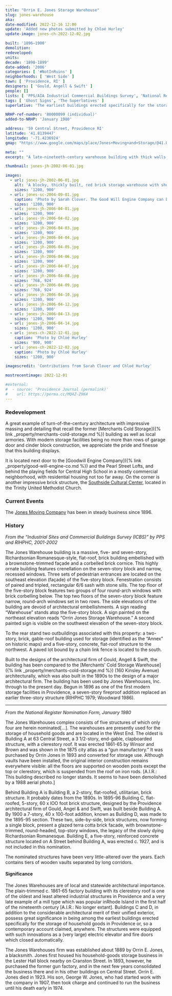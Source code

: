 ```yaml
---
title: "Orrin E. Jones Storage Warehouse"
slug: jones-warehouse
aka:
date-modified: 2022-12-16 12:00
update: 'Added new photos submitted by Chloé Hurley'
update-image: jones-ch-2022-12-02.jpg

built: '1896–1900'
demolition:
redeveloped:
units:
decade: '1890-1899'
date-added: '2006'
categories: [ '#NotInRuins' ]
neighborhoods: [ 'West Side' ]
town: [ 'Providence, RI' ]
designers: [ 'Gould, Angell & Swift' ]
people: []
lists: [ 'PPS/AIA Industrial Commercial Buildings Survey', 'National Register of Historic Places' ]
tags: [ 'Ghost Signs', 'The Superlatives' ]
superlative: 'The earliest buildings erected specifically for the storage of household goods, at least, in the City, but perhaps anywhere'

NRHP-ref-number: '80000099 (individual)'
added-to-NRHP: 'January 1980'

address: '59 Central Street, Providence RI'
latitude: '41.8139447'
longitude: '-71.4236924'
gmap: "https://www.google.com/maps/place/Jones+Moving+and+Storage/@41.8139447,-71.4236924,19z/data=!4m13!1m7!3m6!1s0x89e44570da23ec5f:0xb5be28ecd77c974d!2s49+Central+St,+Providence,+RI+02907!3b1!8m2!3d41.8139447!4d-71.4231452!3m4!1s0x89e44570d93ad17f:0xc82ba5b7f1150e76!8m2!3d41.813867!4d-71.4228614"

meta: ""
excerpt: "A late-nineteeth-century warehouse building with thick walls, strong floors, and details reminiscent of an armory building"

thumbnail: jones-jh-2002-06-01.jpg

images:
  - url: jones-jh-2002-06-01.jpg
    alt: 'A blocky, thickly built, red brick storage warehouse with short, small windows with granite sills. Two thirds of the building is five stories tall, while the remaining third is seven stories tall. Windows along the top are round arched and in groups. A decorative cornice is on both portions, with a more ornate cornice that is reminiscent of an armory building on the taller setion.'
    sizes: '1200, 900'
  - url: jones-sc-2004-09-01.jpg
    caption: 'Photo by Sarah Clover. The Good Will Engine Company can be seen in the center as well. Notice how the old painted side on the upper side of the Warehouse is faded and layered with several “Orrin Jones Storage Warehoueses”'
    sizes: '1200, 900'
  - url: jones-jh-2006-04-01.jpg
    sizes: '1200, 900'
  - url: jones-jh-2006-04-02.jpg
    sizes: '1200, 900'
  - url: jones-jh-2006-04-03.jpg
    sizes: '1200, 900'
  - url: jones-jh-2006-04-04.jpg
    sizes: '1200, 900'
  - url: jones-jh-2006-04-05.jpg
    sizes: '1200, 900'
  - url: jones-jh-2006-04-06.jpg
    sizes: '1200, 900'
  - url: jones-jh-2006-04-07.jpg
    sizes: '1200, 900'
  - url: jones-jh-2006-04-08.jpg
    sizes: '768, 924'
  - url: jones-jh-2006-04-09.jpg
    sizes: '768, 924'
  - url: jones-jh-2006-04-10.jpg
    sizes: '1200, 900'
  - url: jones-jh-2006-04-12.jpg
    sizes: '1200, 900'
  - url: jones-jh-2006-04-13.jpg
    sizes: '1200, 900'
  - url: jones-jh-2006-04-14.jpg
    sizes: '1200, 900'
  - url: jones-ch-2022-12-01.jpg
    caption: 'Photo by Chloé Hurley'
    sizes: '900, 900'
  - url: jones-ch-2022-12-02.jpg
    caption: 'Photo by Chloé Hurley'
    sizes: '1200, 900'

imagescredit: 'Contributions from Sarah Clover and Chloé Hurley'

mostrecentimage: 2022-12-01

#external:
#  - source: 'Providence Journal (permalink)'
#    url: https://perma.cc/MQ4Z-Z9K4
---
```


### Redevelopment

A great example of turn-of-the-century architecture with impressive massing and detailing that recall the former [Merchants Cold Storage]({% link _property/merchants-cold-storage.md %})  building as well as local armories. With modern storage facilities being no more than rows of garage door and cinder block construction, we appreciate the pride and finesse that this building displays. 

It is located next door to the [Goodwill Engine Company]({% link _property/good-will-engine-co.md %}) and the Pearl Street Lofts, and behind the playing fields for Central High School in a mostly commercial neighborhood, with residential housing not too far away. On the corner is another impressive brick structure, the [Southside Cultural Center](https://www.sccri.org), located in the Trinity United Methodist Church. 


### Current Events

The [Jones Moving Company](https://www.rimover.com) has been in steady business since 1896. 


### History

_From the “Industrial Sites and Commercial Buildings Survey (ICBS)” by PPS and RIHPHC, 2001-2002_

The Jones Warehouse building is a massive, five- and seven-story, Richardsonian Romanesque-style, flat-roof, brick building embellished with a brownstone-trimmed façade and a corbelled brick cornice. This highly ornate building features crenellation on the seven-story block and narrow, recessed windows. Three sets of pedestrian entrances are located on the southeast elevation (façade) of the five-story block. Fenestration consists of paired and tripled, rectangular 6/6 sash with stone sills. The top floor of the five-story block features two groups of four round-arch windows with brick corbelling below. The top two floors of the seven-story block feature narrow, round-arch windows set in two rows. The side elevations of the building are devoid of architectural embellishments. A sign reading “Warehouse” stands atop the five-story block. A sign painted on the northeast elevation reads “Orrin Jones Storage Warehouse.” A second painted sign is visible on the southwest elevation of the seven-story block.

To the rear stand two outbuildings associated with this property: a two-story, brick, gable-roof building used for storage (identified as the “Annex” on historic maps) and a five-story, concrete, flat-roof structure to the northwest. A paved lot bound by a chain link fence is located to the south.

Built to the designs of the architectural firm of Gould, Angell & Swift, the building has been compared to the [Merchants’ Cold Storage Warehouse]({% link _property/merchants-cold-storage.md %}) (160 Kinsley Avenue) architecturally, which was also built in the 1890s to the design of a major architectural firm. The building has been used by Jones Warehouses, Inc. through to the present day. Begun in 1896 as one of the first modern storage facilities in Providence, a seven-story fireproof addition replaced an earlier three-story structure (RIHPHC 1979; Woodward 1986).

***

_From the National Register Nomination Form, January 1980_

The Jones Warehouses complex consists of five structures of which only four are herein nominated[…]. The warehouses are presently used for the storage of household goods and are located in the West End. The oldest is Building A at 63 Central Street, a 3 1/2-story, end-gable, clapboarded structure, with a clerestory roof. It was erected 1861-65 by Winsor and Brown and was shown in the 1875 city atlas as a “gun manufactory.” It was purchased by Orrin Jones in 1893 and converted for storage use. Although vaults have been installed, the original interior construction remains everywhere visible: all the floors are supported on wooden posts except the top or clerestory, which is suspended from the roof on iron rods. [A.I.R.: This building described no longer stands. It seems to have been demolished by a 1988 aerial photo.]

Behind Building A is Building B, a 2-story, flat-roofed, utilitarian, brick structure. It probably dates from the 1890s. In 1895-96 Building C, flat-roofed, 5-story, 60 x lOO foot brick structure, designed by the Providence architectural firm of Gould, Angel & and Swift, was built beside Building A. By 1900 a 7-story, 40 x 100-foot addition, known as Building D, was made to the 1895-95 section. These two, side-by-side, brick structures, now forming a single block, present a glazed terra cotta brick facade, with brownstone-trimmed, round-headed, top-story windows, the legacy of the slowly dying Richardsonian Romanesque. Building E, a five-story, reinforced concrete structure located on A Street behind Building A, was erected c. 1927, and is not included in this nomination.

The nominated structures have been very little-altered over the years. Each contains tiers of wooden vaults separated by long corridors.

#### Significance

The Jones Warehouses are of local and statewide architectural importance. The plain-trimmed c. 1861-65 factory building with its clerestory roof is one of the oldest and least altered industrial structures in Providence and a very late example of a mill type which was popular inRhode Island in the first half of the nineteenth century [A.I.R.: No longer extant]. Buildings C and D, in addition to the considerable architectural merit of their unified exterior, possess great significance in being among the earliest buildings erected specifically for the storage of household goods in Providence or, so a contemporary account claimed, anywhere. The structures were equipped with such innovations as a (very large) electric elevator and fire doors which closed automatically.

The Jones Warehouses firm was established about 1889 by Orrin E. Jones, a blacksmith. Jones first housed his household-goods storage business in the Lester Hall block nearby on Cranston Street. In 1893, however, he purchased the former gun factory, and in the next few years consolidated the business there and in his other buildings on Central Street. Orrin E. Jones died in 1923. His son, George W. Jones, who had started work with the company in 1907, then took charge and continued to run the business until his death early in 1974.